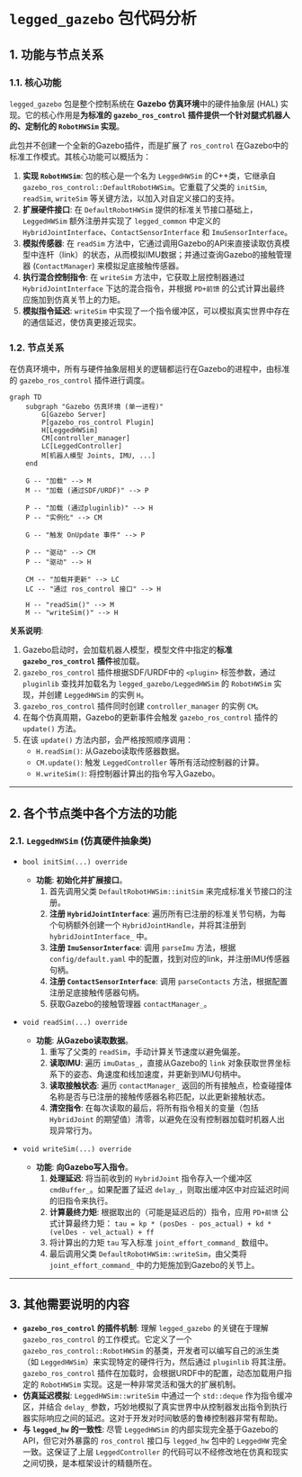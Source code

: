 # `legged_gazebo` 包代码分析

## 1. 功能与节点关系

### 1.1. 核心功能

`legged_gazebo` 包是整个控制系统在 **Gazebo 仿真环境**中的硬件抽象层 (HAL) 实现。它的核心作用是**为标准的 `gazebo_ros_control` 插件提供一个针对腿式机器人的、定制化的 `RobotHWSim` 实现**。

此包并不创建一个全新的Gazebo插件，而是扩展了 `ros_control` 在Gazebo中的标准工作模式。其核心功能可以概括为：

1.  **实现 `RobotHWSim`**: 包的核心是一个名为 `LeggedHWSim` 的C++类，它继承自 `gazebo_ros_control::DefaultRobotHWSim`。它重载了父类的 `initSim`, `readSim`, `writeSim` 等关键方法，以加入对自定义接口的支持。
2.  **扩展硬件接口**: 在 `DefaultRobotHWSim` 提供的标准关节接口基础上，`LeggedHWSim` 额外注册并实现了 `legged_common` 中定义的 `HybridJointInterface`、`ContactSensorInterface` 和 `ImuSensorInterface`。
3.  **模拟传感器**: 在 `readSim` 方法中，它通过调用Gazebo的API来直接读取仿真模型中连杆（link）的状态，从而模拟IMU数据；并通过查询Gazebo的接触管理器 (`ContactManager`) 来模拟足底接触传感器。
4.  **执行混合控制指令**: 在 `writeSim` 方法中，它获取上层控制器通过 `HybridJointInterface` 下达的混合指令，并根据 `PD+前馈` 的公式计算出最终应施加到仿真关节上的力矩。
5.  **模拟指令延迟**: `writeSim` 中实现了一个指令缓冲区，可以模拟真实世界中存在的通信延迟，使仿真更接近现实。

### 1.2. 节点关系

在仿真环境中，所有与硬件抽象层相关的逻辑都运行在Gazebo的进程中，由标准的 `gazebo_ros_control` 插件进行调度。

```mermaid
graph TD
    subgraph "Gazebo 仿真环境 (单一进程)"
        G[Gazebo Server]
        P[gazebo_ros_control Plugin]
        H[LeggedHWSim]
        CM[controller_manager]
        LC[LeggedController]
        M[机器人模型 Joints, IMU, ...]
    end

    G -- "加载" --> M
    M -- "加载 (通过SDF/URDF)" --> P

    P -- "加载 (通过pluginlib)" --> H
    P -- "实例化" --> CM

    G -- "触发 OnUpdate 事件" --> P

    P -- "驱动" --> CM
    P -- "驱动" --> H

    CM -- "加载并更新" --> LC
    LC -- "通过 ros_control 接口" --> H

    H -- "readSim()" --> M
    M -- "writeSim()" --> H
```

**关系说明**:

1.  Gazebo启动时，会加载机器人模型，模型文件中指定的**标准 `gazebo_ros_control` 插件**被加载。
2.  `gazebo_ros_control` 插件根据SDF/URDF中的 `<plugin>` 标签参数，通过 `pluginlib` 查找并加载名为 `legged_gazebo/LeggedHWSim` 的 `RobotHWSim` 实现，并创建 `LeggedHWSim` 的实例 `H`。
3.  `gazebo_ros_control` 插件同时创建 `controller_manager` 的实例 `CM`。
4.  在每个仿真周期，Gazebo的更新事件会触发 `gazebo_ros_control` 插件的 `update()` 方法。
5.  在该 `update()` 方法内部，会严格按照顺序调用：
    *   `H.readSim()`: 从Gazebo读取传感器数据。
    *   `CM.update()`: 触发 `LeggedController` 等所有活动控制器的计算。
    *   `H.writeSim()`: 将控制器计算出的指令写入Gazebo。

---

## 2. 各个节点类中各个方法的功能

### 2.1. `LeggedHWSim` (仿真硬件抽象类)

-   `bool initSim(...) override`
    -   **功能**: **初始化并扩展接口**。
        1.  首先调用父类 `DefaultRobotHWSim::initSim` 来完成标准关节接口的注册。
        2.  **注册 `HybridJointInterface`**: 遍历所有已注册的标准关节句柄，为每个句柄额外创建一个 `HybridJointHandle`，并将其注册到 `hybridJointInterface_` 中。
        3.  **注册 `ImuSensorInterface`**: 调用 `parseImu` 方法，根据 `config/default.yaml` 中的配置，找到对应的link，并注册IMU传感器句柄。
        4.  **注册 `ContactSensorInterface`**: 调用 `parseContacts` 方法，根据配置注册足底接触传感器句柄。
        5.  获取Gazebo的接触管理器 `contactManager_`。

-   `void readSim(...) override`
    -   **功能**: **从Gazebo读取数据**。
        1.  重写了父类的 `readSim`，手动计算关节速度以避免偏差。
        2.  **读取IMU**: 遍历 `imuDatas_`，直接从Gazebo的 `link` 对象获取世界坐标系下的姿态、角速度和线加速度，并更新到IMU句柄中。
        3.  **读取接触状态**: 遍历 `contactManager_` 返回的所有接触点，检查碰撞体名称是否与已注册的接触传感器名称匹配，以此更新接触状态。
        4.  **清空指令**: 在每次读取的最后，将所有指令相关的变量（包括 `HybridJoint` 的期望值）清零，以避免在没有控制器加载时机器人出现异常行为。

-   `void writeSim(...) override`
    -   **功能**: **向Gazebo写入指令**。
        1.  **处理延迟**: 将当前收到的 `HybridJoint` 指令存入一个缓冲区 `cmdBuffer_`。如果配置了延迟 `delay_`，则取出缓冲区中对应延迟时间的旧指令来执行。
        2.  **计算最终力矩**: 根据取出的（可能是延迟后的）指令，应用 `PD+前馈` 公式计算最终力矩：
            `tau = kp * (posDes - pos_actual) + kd * (velDes - vel_actual) + ff`
        3.  将计算出的力矩 `tau` 写入标准 `joint_effort_command_` 数组中。
        4.  最后调用父类 `DefaultRobotHWSim::writeSim`，由父类将 `joint_effort_command_` 中的力矩施加到Gazebo的关节上。

---

## 3. 其他需要说明的内容

-   **`gazebo_ros_control` 的插件机制**: 理解 `legged_gazebo` 的关键在于理解 `gazebo_ros_control` 的工作模式。它定义了一个 `gazebo_ros_control::RobotHWSim` 的基类，开发者可以编写自己的派生类（如 `LeggedHWSim`）来实现特定的硬件行为，然后通过 `pluginlib` 将其注册。`gazebo_ros_control` 插件在加载时，会根据URDF中的配置，动态加载用户指定的 `RobotHWSim` 实现。这是一种非常灵活和强大的扩展机制。
-   **仿真延迟模拟**: `LeggedHWSim::writeSim` 中通过一个 `std::deque` 作为指令缓冲区，并结合 `delay_` 参数，巧妙地模拟了真实世界中从控制器发出指令到执行器实际响应之间的延迟。这对于开发对时间敏感的鲁棒控制器非常有帮助。
-   **与 `legged_hw` 的一致性**: 尽管 `LeggedHWSim` 的内部实现完全基于Gazebo的API，但它对外暴露的 `ros_control` 接口与 `legged_hw` 包中的 `LeggedHW` 完全一致。这保证了上层 `LeggedController` 的代码可以不经修改地在仿真和现实之间切换，是本框架设计的精髓所在。